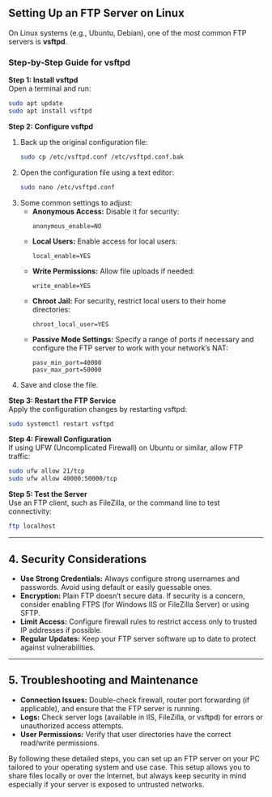 ## Setting Up an FTP Server on Linux

On Linux systems (e.g., Ubuntu, Debian), one of the most common FTP servers is **vsftpd**.

### Step-by-Step Guide for vsftpd

**Step 1: Install vsftpd**  
Open a terminal and run:
```bash
sudo apt update
sudo apt install vsftpd
```

**Step 2: Configure vsftpd**  
1. Back up the original configuration file:
   ```bash
   sudo cp /etc/vsftpd.conf /etc/vsftpd.conf.bak
   ```
2. Open the configuration file using a text editor:
   ```bash
   sudo nano /etc/vsftpd.conf
   ```
3. Some common settings to adjust:
   - **Anonymous Access:** Disable it for security:
     ```
     anonymous_enable=NO
     ```
   - **Local Users:** Enable access for local users:
     ```
     local_enable=YES
     ```
   - **Write Permissions:** Allow file uploads if needed:
     ```
     write_enable=YES
     ```
   - **Chroot Jail:** For security, restrict local users to their home directories:
     ```
     chroot_local_user=YES
     ```
   - **Passive Mode Settings:** Specify a range of ports if necessary and configure the FTP server to work with your network’s NAT:
     ```
     pasv_min_port=40000
     pasv_max_port=50000
     ```
4. Save and close the file.

**Step 3: Restart the FTP Service**  
Apply the configuration changes by restarting vsftpd:
```bash
sudo systemctl restart vsftpd
```

**Step 4: Firewall Configuration**  
If using UFW (Uncomplicated Firewall) on Ubuntu or similar, allow FTP traffic:
```bash
sudo ufw allow 21/tcp
sudo ufw allow 40000:50000/tcp
```

**Step 5: Test the Server**  
Use an FTP client, such as FileZilla, or the command line to test connectivity:
```bash
ftp localhost
```

---

## 4. Security Considerations

- **Use Strong Credentials:** Always configure strong usernames and passwords. Avoid using default or easily guessable ones.
- **Encryption:** Plain FTP doesn’t secure data. If security is a concern, consider enabling FTPS (for Windows IIS or FileZilla Server) or using SFTP.  
- **Limit Access:** Configure firewall rules to restrict access only to trusted IP addresses if possible.
- **Regular Updates:** Keep your FTP server software up to date to protect against vulnerabilities.

---

## 5. Troubleshooting and Maintenance

- **Connection Issues:** Double-check firewall, router port forwarding (if applicable), and ensure that the FTP server is running.
- **Logs:** Check server logs (available in IIS, FileZilla, or vsftpd) for errors or unauthorized access attempts.
- **User Permissions:** Verify that user directories have the correct read/write permissions.

By following these detailed steps, you can set up an FTP server on your PC tailored to your operating system and use case. This setup allows you to share files locally or over the Internet, but always keep security in mind especially if your server is exposed to untrusted networks.